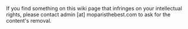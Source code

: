 If you find something on this wiki page that infringes on your
intellectual rights, please contact admin [at] moparisthebest.com to
ask for the content's removal.
